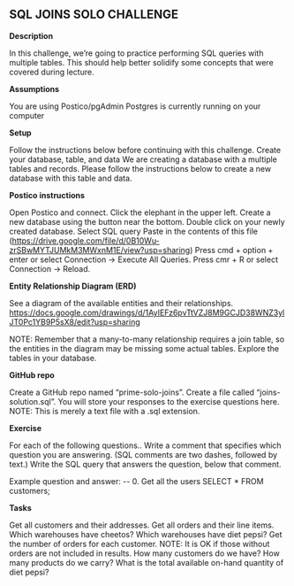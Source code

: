 <h2>SQL JOINS SOLO CHALLENGE</h2>

<b>Description</b>

In this challenge, we’re going to practice performing SQL queries with multiple tables. This should help better solidify some concepts that were covered during lecture.

<b>Assumptions</b>

You are using Postico/pgAdmin
Postgres is currently running on your computer

<b>Setup</b>

Follow the instructions below before continuing with this challenge.
Create your database, table, and data
We are creating a database with a multiple tables and records. Please follow the instructions below to create a new database with this table and data.

<b>Postico instructions</b>

Open Postico and connect.
Click the elephant in the upper left.
Create a new database using the button near the bottom.
Double click on your newly created database.
Select SQL query
Paste in the contents of this file (https://drive.google.com/file/d/0B10Wu-zrSBwMYTJUMkM3MWxnM1E/view?usp=sharing)
Press cmd + option + enter or select Connection -> Execute All Queries.
Press cmr + R or select Connection -> Reload.

<b>Entity Relationship Diagram (ERD)</b>

See a diagram of the available entities and their relationships. https://docs.google.com/drawings/d/1AyIEFz6pvTtVZJ8M9GCJD38WNZ3ylJT0Pc1YB9P5sX8/edit?usp=sharing

NOTE: Remember that a many-to-many relationship requires a join table, so the entities in the diagram may be missing some actual tables. Explore the tables in your database.

<b>GitHub repo</b>

Create a GitHub repo named “prime-solo-joins”.
Create a file called “joins-solution.sql”. You will store your responses to the exercise questions here. NOTE: This is merely a text file with a .sql extension.

<b>Exercise</b>

For each of the following questions..
Write a comment that specifies which question you are answering. (SQL comments are two dashes, followed by text.)
Write the SQL query that answers the question, below that comment.

Example question and answer:
-- 0. Get all the users
SELECT * FROM customers;

<b>Tasks</b>

Get all customers and their addresses.
Get all orders and their line items.
Which warehouses have cheetos?
Which warehouses have diet pepsi?
Get the number of orders for each customer. NOTE: It is OK if those without orders are not included in results.
How many customers do we have?
How many products do we carry?
What is the total available on-hand quantity of diet pepsi?
